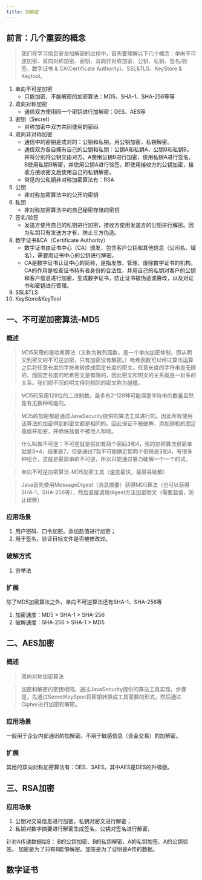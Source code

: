 ```yaml
---
title: 加解密
---
```




## 前言：几个重要的概念

> 我们在学习信息安全加解密的过程中，首先要理解以下几个概念：单向不可逆加密、双向对称加密、密钥、双向非对称加密、公钥、私钥、签名/验签、数字证书 & CA(Certificate Authority)、SSL&TLS、KeyStore & Keytool。

1. 单向不可逆加密
    - 只能加密，不能解密的加密算法：MD5、SHA-1、SHA-256等等
2. 双向对称加密
    - 通信双方使用同一个密钥进行加解密：DES、AES等
3. 密钥（Secret）
    - 对称加密中双方共同使用的密码
4. 双向非对称加密
    - 通信中的密钥是成对的：公钥和私钥。用公钥加密，私钥解密。
    - 通信双方各自拥有自己的公钥和私钥：公钥A和私钥A、公钥B和私钥B。并将分别将公钥交由对方。A使用公钥B进行加密，使用私钥A进行签名。B使用私钥B解密，并使用公钥A进行验签。即使用接收方的公钥加密，接收方接收密文后使用自己的私钥解密。
    - 常见的公私钥非对称加密算法有：RSA
5. 公钥
    - 非对称加密算法中的公开的密钥
6. 私钥
    - 非对称加密算法中的自己秘密存储的密钥
7. 签名/验签
    - 发送方使用自己的私钥进行加密，接收方使用发送方的公钥进行解密。因为私钥只有发送方才有，防止三方伪造。
8. 数字证书&CA（Certificate Authority）
    - 数字证书由证书中心（CA）颁发，包含客户公钥和其他信息（公司名、域名），需要用证书中心的公钥进行解密。
    - CA是数字证书认证中心的简称，是指发放、管理、废除数字证书的机构。CA的作用是检查证书持有者身份的合法性，并用自己的私钥对客户的公钥和客户信息进行加密，生成数字证书，防止证书被伪造或篡改，以及对证书和密钥进行管理。
9. SSL&TLS
10. KeyStore&KeyTool


## 一、不可逆加密算法-MD5
### 概述
> MD5采用的是哈希算法（又称为散列函数，是一个单向加密体制，即从明文到密文的不可逆加密，只有加密没有解密。）哈希函数可以经过算法运算之后将任意长度的字符串转换成固定长度的密文。任意长度的字符串是无限的，而固定长度的哈希密文是有限的，因此密文和明文的关系就是一对多的关系。我们把不同的明文得到相同的密文称为碰撞。  

> MD5码采用128位的二进制数。最多有2^128种可能但是字符串的数量显然是有无数种可能的。    

> MD5的加密都是通过JavaSecurity提供的算法工具进行的。因此所有使用该算法的加密得到的密文都是相同的。因此保证不被破解，添加随机的固定盐值并加密，并确保盐值不被他人知晓。 

> 什么叫做不可逆：不可逆就是假如有两个密码3和4，我的加密算法很简单就是3+4，结果是7，但是通过7我不可能确定那两个密码是3和4，有很多种组合，这就是最简单的不可逆，所以只能通过暴力破解一个一个的试。

> 单向不可逆加密算法-MD5加密工具（速度最快，最容易破解）

> Java首先使用MessageDigest（消息摘要）获得MD5算法（也可以获得SHA-1、SHA-256等），然后直接调用digest方法加密明文（需要盐值，防止破解）

### 应用场景
1. 用户密码、口令加密。添加盐值进行加密；
2. 用于签名，验证目标文件是否被修改过。

### 破解方式
1. 穷举法

### 扩展
除了MD5加密算法之外，单向不可逆算法还有SHA-1、SHA-256等
1. 加密速度：MD5 > SHA-1 > SHA-256
2. 破解速度：SHA-256 > SHA-1 > MD5

## 二、AES加密
### 概述
> 双向对称加密算法

> 加密和解密的密钥相同。通过JavaSecurity提供的算法工具实现。步骤是，先通过SecretKeySpec将密钥转换成工具需要的形式，然后通过Cipher进行加密和解密。

### 应用场景
一般用于企业内部通讯的加解密。不用于敏感信息（资金交易）的加解密。

### 扩展
其他的双向对称加密算法有：DES、3AES。其中AES是DES的升级版。

## 三、RSA加密
### 应用场景
1. 公钥对交易信息进行加密，私钥对密文进行解密；
2. 私钥对数字摘要进行解密生成签名，公钥对签名进行解密。

针对A传递数据给B：
B的公钥加密、B的私钥解密、A的私钥加签、A的公钥验签。
加密是为了只有B能够解密。加签是为了证明是A传的数据。



## 数字证书